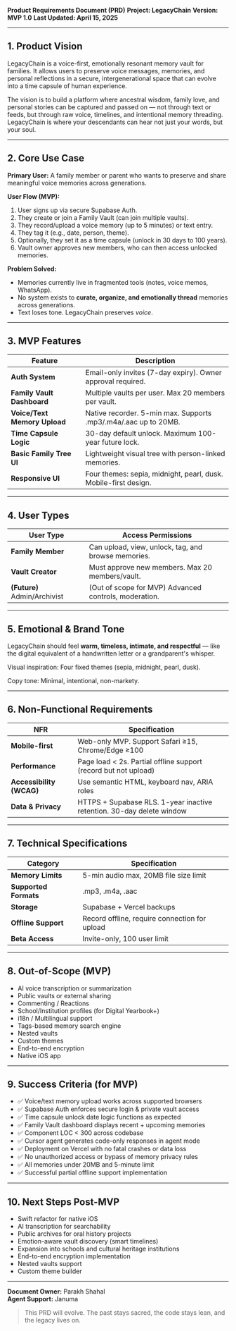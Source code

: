 **Product Requirements Document (PRD)**
**Project: LegacyChain**
**Version: MVP 1.0**
**Last Updated: April 15, 2025**

---

## 1. Product Vision

LegacyChain is a voice-first, emotionally resonant memory vault for families. It allows users to preserve voice messages, memories, and personal reflections in a secure, intergenerational space that can evolve into a time capsule of human experience. 

The vision is to build a platform where ancestral wisdom, family love, and personal stories can be captured and passed on — not through text or feeds, but through raw voice, timelines, and intentional memory threading. LegacyChain is where your descendants can hear not just your words, but your soul.

---

## 2. Core Use Case

**Primary User:** A family member or parent who wants to preserve and share meaningful voice memories across generations.

**User Flow (MVP):**
1. User signs up via secure Supabase Auth.
2. They create or join a Family Vault (can join multiple vaults).
3. They record/upload a voice memory (up to 5 minutes) or text entry.
4. They tag it (e.g., date, person, theme).
5. Optionally, they set it as a time capsule (unlock in 30 days to 100 years).
6. Vault owner approves new members, who can then access unlocked memories.

**Problem Solved:**
- Memories currently live in fragmented tools (notes, voice memos, WhatsApp).
- No system exists to **curate, organize, and emotionally thread** memories across generations.
- Text loses tone. LegacyChain preserves *voice*.

---

## 3. MVP Features

| Feature                          | Description                                                                 |
|----------------------------------|-----------------------------------------------------------------------------|
| **Auth System**                  | Email-only invites (7-day expiry). Owner approval required.                |
| **Family Vault Dashboard**       | Multiple vaults per user. Max 20 members per vault.                        |
| **Voice/Text Memory Upload**     | Native recorder. 5-min max. Supports .mp3/.m4a/.aac up to 20MB.           |
| **Time Capsule Logic**           | 30-day default unlock. Maximum 100-year future lock.                       |
| **Basic Family Tree UI**         | Lightweight visual tree with person-linked memories.                       |
| **Responsive UI**                | Four themes: sepia, midnight, pearl, dusk. Mobile-first design.            |

---

## 4. User Types

| User Type       | Access Permissions                                              |
|-----------------|------------------------------------------------------------------|
| **Family Member** | Can upload, view, unlock, tag, and browse memories.             |
| **Vault Creator** | Must approve new members. Max 20 members/vault.                 |
| **(Future)** Admin/Archivist | (Out of scope for MVP) Advanced controls, moderation.       |

---

## 5. Emotional & Brand Tone

LegacyChain should feel **warm, timeless, intimate, and respectful** — like the digital equivalent of a handwritten letter or a grandparent's whisper.

Visual inspiration: Four fixed themes (sepia, midnight, pearl, dusk).

Copy tone: Minimal, intentional, non-markety.

---

## 6. Non-Functional Requirements

| NFR                       | Specification                                                   |
|---------------------------|------------------------------------------------------------------|
| **Mobile-first**          | Web-only MVP. Support Safari ≥15, Chrome/Edge ≥100              |
| **Performance**           | Page load < 2s. Partial offline support (record but not upload) |
| **Accessibility (WCAG)**  | Use semantic HTML, keyboard nav, ARIA roles                     |
| **Data & Privacy**        | HTTPS + Supabase RLS. 1-year inactive retention. 30-day delete window |

---

## 7. Technical Specifications

| Category                  | Specification                                                   |
|---------------------------|------------------------------------------------------------------|
| **Memory Limits**         | 5-min audio max, 20MB file size limit                          |
| **Supported Formats**     | .mp3, .m4a, .aac                                               |
| **Storage**              | Supabase + Vercel backups                                       |
| **Offline Support**      | Record offline, require connection for upload                    |
| **Beta Access**          | Invite-only, 100 user limit                                     |

---

## 8. Out-of-Scope (MVP)

- AI voice transcription or summarization
- Public vaults or external sharing
- Commenting / Reactions
- School/Institution profiles (for Digital Yearbook+)
- i18n / Multilingual support
- Tags-based memory search engine
- Nested vaults
- Custom themes
- End-to-end encryption
- Native iOS app

---

## 9. Success Criteria (for MVP)

- ✅ Voice/text memory upload works across supported browsers
- ✅ Supabase Auth enforces secure login & private vault access
- ✅ Time capsule unlock date logic functions as expected
- ✅ Family Vault dashboard displays recent + upcoming memories
- ✅ Component LOC < 300 across codebase
- ✅ Cursor agent generates code-only responses in agent mode
- ✅ Deployment on Vercel with no fatal crashes or data loss
- ✅ No unauthorized access or bypass of memory privacy rules
- ✅ All memories under 20MB and 5-minute limit
- ✅ Successful partial offline support implementation

---

## 10. Next Steps Post-MVP

- Swift refactor for native iOS
- AI transcription for searchability
- Public archives for oral history projects
- Emotion-aware vault discovery (smart timelines)
- Expansion into schools and cultural heritage institutions
- End-to-end encryption implementation
- Nested vaults support
- Custom theme builder

---

**Document Owner:** Parakh Shahal  
**Agent Support:** Januma

> This PRD will evolve. The past stays sacred, the code stays lean, and the legacy lives on. 